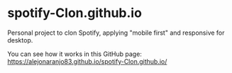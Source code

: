 # spotify-Clon.github.io
Personal project to clon Spotify, applying "mobile first" and responsive for desktop.

You can see how it works in this GitHub page:
https://alejonaranjo83.github.io/spotify-Clon.github.io/
